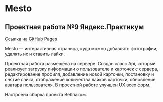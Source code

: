 # Mesto
## Проектная работа №9 Яндекс.Практикум  

[Ссылка на GitHub Pages](https://nikolskii.github.io/mesto/)

Mesto — интерактивная страница, куда можно добавлять фотографии, удалять их и ставить лайки.

Проектная работа размещена на сервере. Создан класс Api, который реализует загрузку информации о пользователе и карточек с сервера, редактирование профиля, добавление новой карточки, постановку и снятие лайка, отображение количества лайков карточки, обновление аватара пользователя. В проектной работе улучшен UX всех форм. 

Настроена сборка проекта Вебпаком.